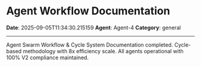 # Agent Workflow Documentation

**Date**: 2025-09-05T11:34:30.215159
**Agent**: Agent-4
**Category**: general

---

Agent Swarm Workflow & Cycle System Documentation completed. Cycle-based methodology with 8x efficiency scale. All agents operational with 100% V2 compliance maintained.
